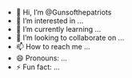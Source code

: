 - 👋 Hi, I’m @Gunsofthepatriots
- 👀 I’m interested in ...
- 🌱 I’m currently learning ...
- 💞️ I’m looking to collaborate on ...
- 📫 How to reach me ...
- 😄 Pronouns: ...
- ⚡ Fun fact: ...

<!---
Gunsofthepatriots/Gunsofthepatriots is a ✨ special ✨ repository because its `README.md` (this file) appears on your GitHub profile.
You can click the Preview link to take a look at your changes.
--->
